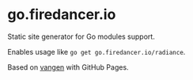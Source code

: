 # go.firedancer.io

Static site generator for Go modules support.

Enables usage like `go get go.firedancer.io/radiance`.

Based on [vangen](https://github.com/leighmcculloch/vangen) with GitHub Pages.
